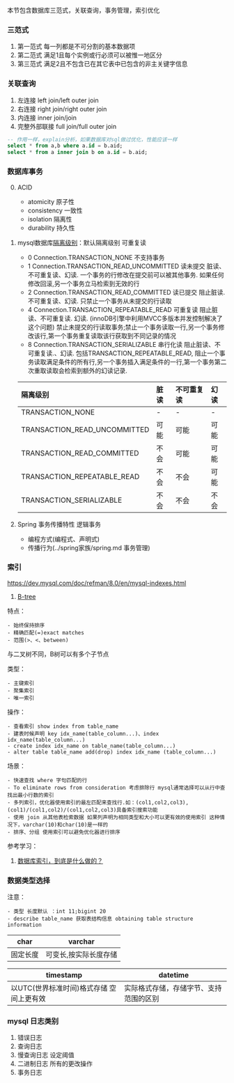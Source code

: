 本节包含数据库三范式，关联查询，事务管理，索引优化


### 三范式
1. 第一范式 每一列都是不可分割的基本数据项
1. 第二范式 满足1且每个实例或行必须可以被惟一地区分
1. 第三范式 满足2且不包含已在其它表中已包含的非主关键字信息

### 关联查询
1. 左连接 left join/left outer join
2. 右连接 right join/right outer join
3. 内连接 inner join/join
4. 完整外部联接 full join/full outer join
```sql
-- 作用一样，explain分析，如果数据库对sql做过优化，性能应该一样
select * from a,b where a.id = b.aid;  
select * from a inner join b on a.id = b.aid;  
```


### 数据库事务
0. ACID
    - atomicity 原子性
    - consistency 一致性
    - isolation 隔离性
    - durability 持久性
    
1. mysql数据库[隔离级别](https://en.wikipedia.org/wiki/Isolation_(database_systems)#Isolation_levels)：默认隔离级别 可重复读

    - 0 Connection.TRANSACTION_NONE 不支持事务
    - 1 Connection.TRANSACTION_READ_UNCOMMITTED 读未提交 脏读、不可重复读、幻读. 一个事务的行修改在提交前可以被其他事务.
    如果任何修改回滚,另一个事务立马检索到无效的行
    - 2 Connection.TRANSACTION_READ_COMMITTED 读已提交 阻止脏读. 不可重复读、幻读. 只禁止一个事务从未提交的行读取
    - 4 Connection.TRANSACTION_REPEATABLE_READ 可重复读 阻止脏读、不可重复读. 幻读. (innoDB引擎中利用MVCC多版本并发控制解决了这个问题)
    禁止未提交的行读取事务;禁止一个事务读取一行,另一个事务修改该行,第一个事务重复读取该行获取到不同记录的情况
    - 8 Connection.TRANSACTION_SERIALIZABLE 串行化读 阻止脏读、不可重复读.、幻读.  包括TRANSACTION_REPEATABLE_READ,
    阻止一个事务读取满足条件的所有行,另一个事务插入满足条件的一行,第一个事务第二次重取读取会检索到额外的幻读记录.
        
    |隔离级别|脏读|不可重复读|幻读|
    |:---|:---|:---|:---|
    |TRANSACTION_NONE|-|-|-|
    |TRANSACTION_READ_UNCOMMITTED|可能|可能|可能|
    |TRANSACTION_READ_COMMITTED|不会|可能|可能|
    |TRANSACTION_REPEATABLE_READ|不会|不会|可能|
    |TRANSACTION_SERIALIZABLE|不会|不会|不会|

2. Spring 事务传播特性 逻辑事务
    - 编程方式(编程式、声明式)
    - 传播行为(../spring家族/spring.md 事务管理)
    
### 索引
https://dev.mysql.com/doc/refman/8.0/en/mysql-indexes.html

1. [B-tree](https://dev.mysql.com/doc/refman/8.0/en/glossary.html#glos_b_tree)

特点：

    - 始终保持排序
    - 精确匹配(=)exact matches
    - 范围(>、<、between)

与二叉树不同，B树可以有多个子节点


类型：

    - 主键索引
    - 聚集索引
    - 唯一索引
    
操作：

    - 查看索引 show index from table_name
    - 建表时候声明 key idx_name(table_column...)、index idx_name(table_column...)
    - create index idx_name on table_name(table_column...)
    - alter table table_name add(drop) index idx_name (table_column...)
    
场景：

    - 快速查找 where 字句匹配的行
    - To eliminate rows from consideration 考虑排除行 mysql通常选择可以从行中查找出最小行数的索引
    - 多列索引，优化器使用索引的最左匹配来查找行.如：(col1,col2,col3),(col1)/(col1,col2)/(col1,col2,col3)具备索引搜索功能
    - 使用 join 从其他表检索数据 如果列声明为相同类型和大小可以更有效的使用索引 这种情况下，varchar(10)和char(10)是一样的
    - 排序、分组 使用索引可以避免优化器进行排序
    
   
参考学习：
  
1. [数据库索引，到底是什么做的？](https://mp.weixin.qq.com/s/YMbRJwyjutGMD1KpI_fS0A)   
   
   
   

### 数据类型选择

注意：

    - 类型 长度默认 ：int 11;bigint 20
    - describe table_name 获取表结构信息 obtaining table structure information
   
   
|char|varchar|
|---|---|
|固定长度|可变长,按实际长度存储|

|timestamp|datetime|
|---|---|
|以UTC(世界标准时间)格式存储 空间上更有效|实际格式存储，存储字节、支持范围的区别|



    
### mysql 日志类别
1. 错误日志
2. 查询日志
3. 慢查询日志 设定阈值
4. 二进制日志 所有的更改操作
5. 事务日志
